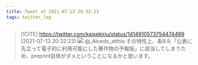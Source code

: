 ```yaml
---
title: Tweet at 2021-07-13 20:32:23
tags: twitter_log
---
```


> [!CITE] https://twitter.com/kaisekiriu/status/1414910573754474499 (2021-07-13 20:32:23)
> ![](https://twitter.com/kaisekiriu/status/1414910573754474499)
> @_Alcedo_atthis その特性上、条9.9.「公表に先立って電子的に利用可能にした著作物の予報版」に該当してしまうため、preprint自体がダメということになるかと思います。

